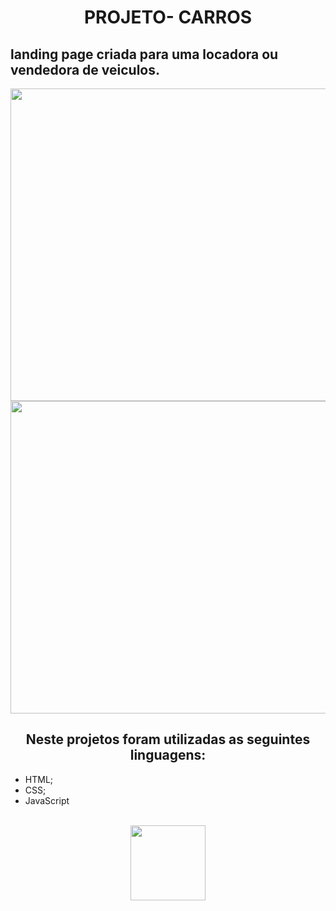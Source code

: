 <h1 align="center" > PROJETO- CARROS </h1>
 <h2> landing page criada para uma locadora ou vendedora de veiculos.</h2>
<p align="center">
  <img width="900" height="500" src="https://github.com/user-attachments/assets/6b67068b-6767-449d-88b8-7d0d8cafe460">
    <img width="900" height="500" src="https://github.com/user-attachments/assets/d1c7f074-3507-4658-bcb1-a458e9af5db3">


</p>

<h2 align="center"> Neste projetos foram utilizadas as seguintes linguagens:</h2>
<ul>
 <li>HTML;</li>
 <li>CSS;</li>
  <li>JavaScript</li>
</ul>
<br>


<div align="center"> 
<a href="https://felipeaz01.github.io/fp-project-master/" >
  <img   width="120px" src="https://img.shields.io/website-up-down-green-red/http/monip.org.svg"  /> 
</a>
</div>
